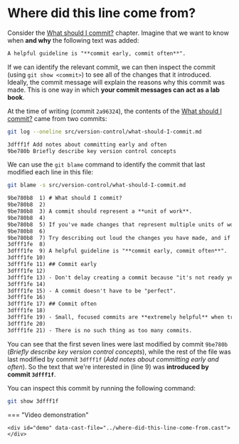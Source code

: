 # Where did this line come from?

Consider the [What should I commit?](../version-control/what-should-I-commit.md) chapter.
Imagine that we want to know when **and why** the following text was added:

```md
A helpful guideline is "**commit early, commit often**".
```

If we can identify the relevant commit, we can then inspect the commit (using `git show <commit>`) to see all of the changes that it introduced.
Ideally, the commit message will explain the reasons why this commit was made.
This is one way in which **your commit messages can act as a lab book**.

At the time of writing (commit `2a96324`), the contents of the [What should I commit?](../version-control/what-should-I-commit.md) came from two commits:

```sh
git log --oneline src/version-control/what-should-I-commit.md
```

```txt
3dfff1f Add notes about committing early and often
9be780b Briefly describe key version control concepts
```

We can use the `git blame` command to identify the commit that last modified each line in this file:

```sh
git blame -s src/version-control/what-should-I-commit.md
```

```txt
9be780b8  1) # What should I commit?
9be780b8  2)
9be780b8  3) A commit should represent a **unit of work**.
9be780b8  4)
9be780b8  5) If you've made changes that represent multiple units of work (e.g., changing how input data are processed, and adding a new model parameter) these should be saved as separate commits.
9be780b8  6)
9be780b8  7) Try describing out loud the changes you have made, and if you find yourself saying something like "I did X and Y and Z", then the changes should probably divided into multiple commits.
3dfff1fe  8)
3dfff1fe  9) A helpful guideline is "**commit early, commit often**".
3dfff1fe 10)
3dfff1fe 11) ## Commit early
3dfff1fe 12)
3dfff1fe 13) - Don't delay creating a commit because "it's not ready yet".
3dfff1fe 14)
3dfff1fe 15) - A commit doesn't have to be "perfect".
3dfff1fe 16)
3dfff1fe 17) ## Commit often
3dfff1fe 18)
3dfff1fe 19) - Small, focused commits are **extremely helpful** when trying to identify the cause of an unintended change in your code's behaviour or output.
3dfff1fe 20)
3dfff1fe 21) - There is no such thing as too many commits.
```

You can see that the first seven lines were last modified by commit `9be780b` (*Briefly describe key version control concepts*), while the rest of the file was last modified by commit `3dfff1f` (*Add notes about committing early and often*).
So the text that we're interested in (line 9) was **introduced by commit `3dfff1f`**.

You can inspect this commit by running the following command:

```sh
git show 3dfff1f
```

=== "Video demonstration"

    <div id="demo" data-cast-file="../where-did-this-line-come-from.cast"></div>
